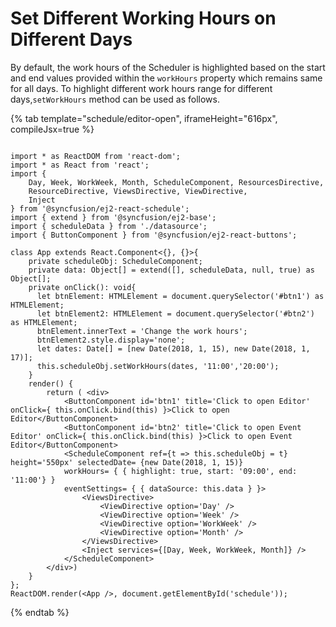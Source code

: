 # Set Different Working Hours on Different Days

By default, the work hours of the Scheduler is highlighted based on the start and end values provided within the `workHours` property which remains same for all days. To highlight different work hours range for different days,`setWorkHours` method can be used as follows.

{% tab template="schedule/editor-open", iframeHeight="616px", compileJsx=true %}

```tsx

import * as ReactDOM from 'react-dom';
import * as React from 'react';
import {
    Day, Week, WorkWeek, Month, ScheduleComponent, ResourcesDirective,
    ResourceDirective, ViewsDirective, ViewDirective,
    Inject
} from '@syncfusion/ej2-react-schedule';
import { extend } from '@syncfusion/ej2-base';
import { scheduleData } from './datasource';
import { ButtonComponent } from '@syncfusion/ej2-react-buttons';

class App extends React.Component<{}, {}>{
    private scheduleObj: ScheduleComponent;
    private data: Object[] = extend([], scheduleData, null, true) as Object[];
    private onClick(): void{
      let btnElement: HTMLElement = document.querySelector('#btn1') as HTMLElement;
      let btnElement2: HTMLElement = document.querySelector('#btn2') as HTMLElement;
      btnElement.innerText = 'Change the work hours';
      btnElement2.style.display='none';
      let dates: Date[] = [new Date(2018, 1, 15), new Date(2018, 1, 17)];
      this.scheduleObj.setWorkHours(dates, '11:00','20:00');
    }
    render() {
        return ( <div>
            <ButtonComponent id='btn1' title='Click to open Editor' onClick={ this.onClick.bind(this) }>Click to open Editor</ButtonComponent>
            <ButtonComponent id='btn2' title='Click to open Event Editor' onClick={ this.onClick.bind(this) }>Click to open Event Editor</ButtonComponent>
            <ScheduleComponent ref={t => this.scheduleObj = t}  height='550px' selectedDate= {new Date(2018, 1, 15)}
            workHours= { { highlight: true, start: '09:00', end: '11:00'} }
            eventSettings= { { dataSource: this.data } }>
                <ViewsDirective>
                    <ViewDirective option='Day' />
                    <ViewDirective option='Week' />
                    <ViewDirective option='WorkWeek' />
                    <ViewDirective option='Month' />
                </ViewsDirective>
                <Inject services={[Day, Week, WorkWeek, Month]} />
            </ScheduleComponent>
        </div>)
    }
};
ReactDOM.render(<App />, document.getElementById('schedule'));

```

{% endtab %}